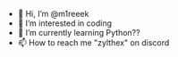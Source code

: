 - 👋 Hi, I’m @m1reeek
- 👀 I’m interested in coding
- 🌱 I’m currently learning Python??
- 📫 How to reach me "zylthex" on discord
